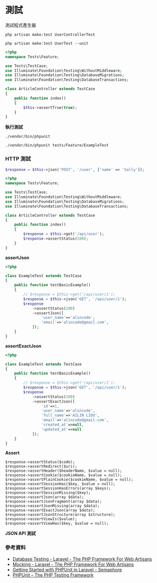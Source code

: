 # 測試

測試程式產生器

```
php artisan make:test UserControllerTest

php artisan make:test UserTest --unit
```

```php
<?php
namespace Tests\Feature;

use Tests\TestCase;
use Illuminate\Foundation\Testing\WithoutMiddleware;
use Illuminate\Foundation\Testing\DatabaseMigrations;
use Illuminate\Foundation\Testing\DatabaseTransactions;

class ArticleController extends TestCase
{
    public function index()
    {
        $this->assertTrue(true);
    }
}
```

**執行測試**

```
./vendor/bin/phpunit

./vendor/bin/phpunit tests/Feature/ExampleTest
```

### HTTP 測試

```php
$response = $this->json('POST', '/user', ['name' => 'Sally']);
```

```php
<?php
namespace Tests\Feature;

use Tests\TestCase;
use Illuminate\Foundation\Testing\WithoutMiddleware;
use Illuminate\Foundation\Testing\DatabaseMigrations;
use Illuminate\Foundation\Testing\DatabaseTransactions;

class ArticleController extends TestCase
{
    public function index()
    {
        $response = $this->get('/api/user');
        $response->assertStatus(200);
    }
}
```

**assertJson**

```php
<?php

class ExampleTest extends TestCase
{
    public function testBasicExample()
    {
        // $response = $this->get('/api/user/1');
        $response = $this->json('GET', '/api/user/1');
        $response
            ->assertStatus(200)
            ->assertJson([
                'user_name'=>'alincode',
                'email'=>'alincode@gmail.com',
            ]);
    }
}
```

**assertExactJson**

```php
<?php

class ExampleTest extends TestCase
{
    public function testBasicExample()
    {
        // $response = $this->get('/api/user/1');
        $response = $this->json('GET', '/api/user/1');
        $response
            ->assertStatus(200)
            ->assertExactJson([
                'id'=>1,
                'user_name'=>'alincode',
                'full_name'=>'AILIN LIOU',
                'email'=>'alincode@gmail.com',
                'created_at'=>null,
                'updated_at'=>null
            ]);
    }
}
```

**Assert**

```
$response->assertStatus($code);
$response->assertRedirect($uri);
$response->assertHeader($headerName, $value = null);
$response->assertCookie($cookieName, $value = null);
$response->assertPlainCookie($cookieName, $value = null);
$response->assertSessionHas($key, $value = null);
$response->assertSessionHasErrors(array $keys);
$response->assertSessionMissing($key);
$response->assertJson(array $data);
$response->assertJsonFragment(array $data);
$response->assertJsonMissing(array $data);
$response->assertExactJson(array $data);
$response->assertJsonStructure(array $structure);
$response->assertViewIs($value);
$response->assertViewHas($key, $value = null);
```

**JSON API 測試**

### 參考資料

* [Database Testing - Laravel - The PHP Framework For Web Artisans](https://laravel.com/docs/5.4/database-testing)
* [Mocking - Laravel - The PHP Framework For Web Artisans](https://laravel.com/docs/5.4/mocking)
* [Getting Started with PHPUnit in Laravel - Semaphore](https://semaphoreci.com/community/tutorials/getting-started-with-phpunit-in-laravel)
* [PHPUnit – The PHP Testing Framework](https://phpunit.de/)